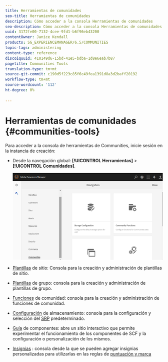 ```yaml
---
title: Herramientas de comunidades
seo-title: Herramientas de comunidades
description: Cómo acceder a la consola Herramientas de comunidades
seo-description: Cómo acceder a la consola Herramientas de comunidades
uuid: 3172fe00-7132-4cee-9fd1-b6f96eb43200
contentOwner: Janice Kendall
products: SG_EXPERIENCEMANAGER/6.5/COMMUNITIES
topic-tags: administering
content-type: reference
discoiquuid: 410149d6-15bd-41e5-bdba-1d8e6eab7b87
pagetitle: Communities Tools
translation-type: tm+mt
source-git-commit: c190d5f223c85f6c49fea1391d8a3d2baff20192
workflow-type: tm+mt
source-wordcount: '112'
ht-degree: 0%

---
```



# Herramientas de comunidades {#communities-tools}

Para acceder a la consola de herramientas de Communities, inicie sesión en la instancia de creación:

* Desde la navegación global: **[!UICONTROL Herramientas]** > **[!UICONTROL Comunidades]**.

   ![comunidades](assets/communities-home.png)

* [Plantillas](sites.md)  de sitio: Consola para la creación y administración de plantillas de sitio.

* [Plantillas](tools-groups.md)  de grupo: consola para la creación y administración de plantillas de grupo.

* [Funciones](functions.md)  de comunidad: consola para la creación y administración de funciones de comunidad.

* [Configuración](srp-config.md)  de almacenamiento: consola para la configuración y selección del  [SRP](working-with-srp.md) predeterminado.

* [Guía](components-guide.md)  de componentes: abre un sitio interactivo que permite experimentar el funcionamiento de los componentes de SCF y la configuración o personalización de los mismos.

* [Insignias](badges.md) : consola desde la que se pueden agregar insignias personalizadas para utilizarlas en las reglas de  [puntuación y marca](implementing-scoring.md)

